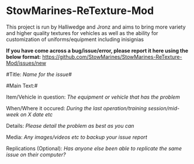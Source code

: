# StowMarines-ReTexture-Mod
This project is run by Halliwedge and Jronz and aims to bring more variety and higher quality textures for vehicles as well as the ability for customization of uniforms/equipment including inisignias

**If you have come across a bug/issue/error, please report it here using the below format:** https://github.com/StowMarines/StowMarines-ReTexture-Mod/issues/new

#Title: _Name for the issue_#

#Main Text:#

Item/Vehicle in question: _The equipment or vehicle that has the problem_

When/Where it occured: _During the last operation/training session/mid-week on X date etc_

Details: _Please detail the problem as best as you can_

Media: _Any images/videos etc to backup your issue report_

Replications (Optional): _Has anyone else been able to replicate the same issue on their computer?_
